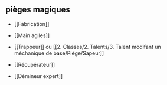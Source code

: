 ## pièges magiques

-    [[Fabrication]]
    
-   [[Main agiles]]
    
-   [[Trappeur]] ou [[2. Classes/2. Talents/3. Talent modifant un méchanique de base/Piège/Sapeur]]
    
-   [[Récupérateur]] 

-   [[Démineur expert]]